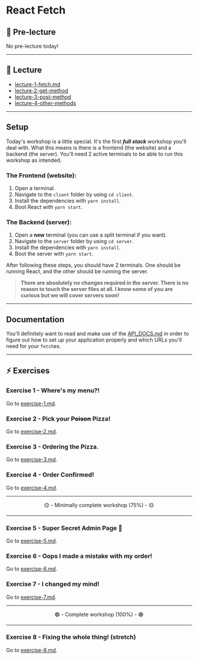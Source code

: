 # React Fetch

## 🦊 Pre-lecture

No pre-lecture today!

---

## 🦉 Lecture

- [lecture-1-fetch.md](__lecture/lecture-1-fetch.md)
- [lecture-2-get-method](__lecture/lecture-2-get-method.md)
- [lecture-3-post-method](__lecture/lecture-3-post-method.md)
- [lecture-4-other-methods](__lecture/lecture-4-other-methods.md)

---

## Setup

Today's workshop is a little special. It's the first _**full stack**_ workshop you'll deal with. What this means is there is a frontend (the website) and a backend (the server). You'll need 2 active terminals to be able to run this workshop as intended.

### The Frontend (website):
1. Open a terminal.
2. Navigate to the `client` folder by using `cd client`.
3. Install the dependencies with `yarn install`.
4. Boot React with `yarn start`.

### The Backend (server):
1. Open a **new** terminal (you can use a split terminal if you want).
2. Navigate to the `server` folder by using `cd server`.
3. Install the dependencies with `yarn install`.
4. Boot the server with `yarn start`.

After following these steps, you should have 2 terminals. One should be running React, and the other should be running the server.

> **There are absolutely no changes required in the server. There is no reason to touch the server files at all. I know some of you are curious but we will cover servers soon!**

---

## Documentation

You'll definitely want to read and make use of the [API_DOCS.md](server/API_DOC.md) in order to figure out how to set up your application properly and which URLs you'll need for your `fetch`es.

---

## ⚡ Exercises

### Exercise 1 - Where's my menu?!

Go to [exercise-1.md](__workshop/exercise-1.md).

### Exercise 2 - Pick your ~~Poison~~ Pizza!

Go to [exercise-2.md](__workshop/exercise-2.md).

### Exercise 3 - Ordering the Pizza.

Go to [exercise-3.md](__workshop/exercise-3.md).

### Exercise 4 - Order Confirmed!

Go to [exercise-4.md](__workshop/exercise-4.md).

---

<center>🟡 - Minimally complete workshop (75%) - 🟡</center>

---

### Exercise 5 - Super Secret Admin Page 🤫

Go to [exercise-5.md](__workshop/exercise-5.md).

### Exercise 6 - Oops I made a mistake with my order!

Go to [exercise-6.md](__workshop/exercise-6.md).

### Exercise 7 - I changed my mind!

Go to [exercise-7.md](__workshop/exercise-7.md).

---

<center>🟢 - Complete workshop (100%) - 🟢</center>

---

### Exercise 8 - Fixing the whole thing! **(stretch)**

Go to [exercise-8.md](__workshop/exercise-8.md).